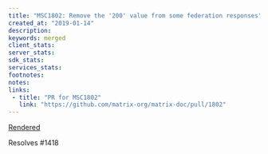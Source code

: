 ```yaml
---
title: "MSC1802: Remove the '200' value from some federation responses"
created_at: "2019-01-14"
description:
keywords: merged
client_stats:
server_stats:
sdk_stats:
services_stats:
footnotes:
notes:
links:
 - title: "PR for MSC1802"
   link: "https://github.com/matrix-org/matrix-doc/pull/1802"
---
```

[Rendered](https://github.com/matrix-org/matrix-doc/blob/master/proposals/1802-standardised-federation-response-format.md)

Resolves #1418
